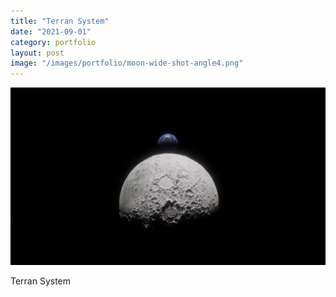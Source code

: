 ```yaml
---
title: "Terran System"
date: "2021-09-01"
category: portfolio
layout: post
image: "/images/portfolio/moon-wide-shot-angle4.png"
---
```


<p align="center">
<img src='/images/portfolio/moon-wide-shot-angle4.png', alt="Terran System">
</p>

<p>Terran System</p>
